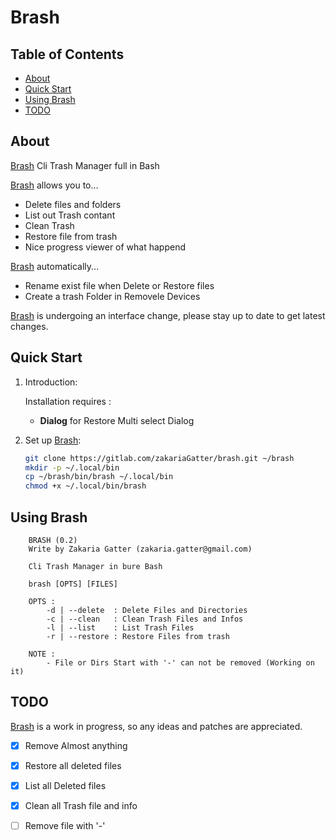 # Brash

## Table of Contents

- [About](#about)
- [Quick Start](#quick-start)
- [Using Brash](#using-zshing)
- [TODO](#todo)

## About


[Brash] Cli Trash Manager full in Bash

[Brash] allows you to...

* Delete files and folders
* List out Trash contant
* Clean Trash
* Restore file from trash
* Nice progress viewer of what happend

[Brash] automatically...

* Rename exist file when Delete or Restore files
* Create a trash Folder in Removele Devices

[Brash] is undergoing an interface change, please stay up to date to get latest changes.

## Quick Start

1. Introduction:

   Installation requires :
	* __Dialog__ for Restore Multi select Dialog

2. Set up [Brash]:

	``` bash
	git clone https://gitlab.com/zakariaGatter/brash.git ~/brash
	mkdir -p ~/.local/bin
	cp ~/brash/bin/brash ~/.local/bin
	chmod +x ~/.local/bin/brash
	```

## Using Brash

```
	BRASH (0.2)
	Write by Zakaria Gatter (zakaria.gatter@gmail.com)

	Cli Trash Manager in bure Bash

	brash [OPTS] [FILES]

	OPTS :
		-d | --delete  : Delete Files and Directories
		-c | --clean   : Clean Trash Files and Infos
		-l | --list    : List Trash Files
		-r | --restore : Restore Files from trash

	NOTE :
		- File or Dirs Start with '-' can not be removed (Working on it)
```

## TODO
[Brash] is a work in progress, so any ideas and patches are appreciated.

* [X] Remove Almost anything
* [X] Restore all deleted files
* [X] List all Deleted files
* [X] Clean all Trash file and info
* [ ] Remove file with '-'


[Brash]:http://gitlab.com/zakariagatter/brash
